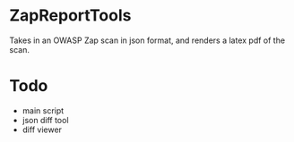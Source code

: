 # ZapReportTools
Takes in an OWASP Zap scan in json format, and renders a latex pdf of the scan.

# Todo
+ main script
+ json diff tool
+ diff viewer